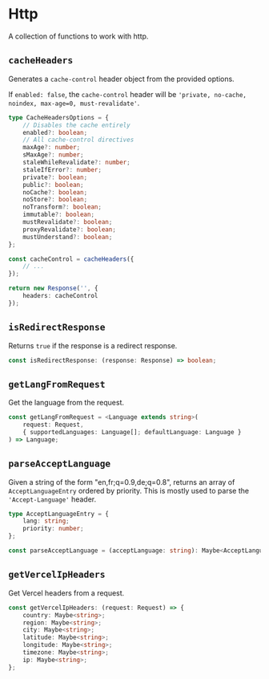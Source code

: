# Http

A collection of functions to work with http.

## `cacheHeaders`

Generates a `cache-control` header object from the provided options.

If `enabled: false`, the `cache-control` header will be
`'private, no-cache, noindex, max-age=0, must-revalidate'`.

```ts
type CacheHeadersOptions = {
	// Disables the cache entirely
	enabled?: boolean;
	// All cache-control directives
	maxAge?: number;
	sMaxAge?: number;
	staleWhileRevalidate?: number;
	staleIfError?: number;
	private?: boolean;
	public?: boolean;
	noCache?: boolean;
	noStore?: boolean;
	noTransform?: boolean;
	immutable?: boolean;
	mustRevalidate?: boolean;
	proxyRevalidate?: boolean;
	mustUnderstand?: boolean;
};

const cacheControl = cacheHeaders({
	// ...
});

return new Response('', {
	headers: cacheControl
});
```

## `isRedirectResponse`

Returns `true` if the response is a redirect response.

```ts
const isRedirectResponse: (response: Response) => boolean;
```

## `getLangFromRequest`

Get the language from the request.

```ts
const getLangFromRequest = <Language extends string>(
	request: Request,
	{ supportedLanguages: Language[]; defaultLanguage: Language }
) => Language;
```

## `parseAcceptLanguage`

Given a string of the form "en,fr;q=0.9,de;q=0.8", returns an array of `AcceptLanguageEntry` ordered
by priority. This is mostly used to parse the `'Accept-Language'` header.

```ts
type AcceptLanguageEntry = {
	lang: string;
	priority: number;
};

const parseAcceptLanguage = (acceptLanguage: string): Maybe<AcceptLanguageEntry[]>
```

## `getVercelIpHeaders`

Get Vercel headers from a request.

```ts
const getVercelIpHeaders: (request: Request) => {
	country: Maybe<string>;
	region: Maybe<string>;
	city: Maybe<string>;
	latitude: Maybe<string>;
	longitude: Maybe<string>;
	timezone: Maybe<string>;
	ip: Maybe<string>;
};
```
